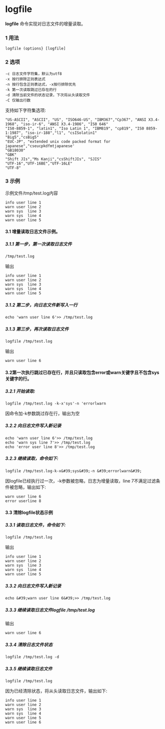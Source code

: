 # logfile
**logfile** 命令实现对日志文件的增量读取。

### 1 用法
	logfile (options} [logfile]

### 2 选项
	-c 日志文件字符集，默认为utf8
	-x 按行排除正则表达式
	-n 按行包含正则表达式，-x按行排除优先
	-k 第一次读取跳过已存在的行
	-d 清除当前文件的状态记录，下次将从头读取文件
	-C 仅输出行数


支持如下字符集选项:

	"US-ASCII", "ASCII", "US", "ISO646-US", "IBM367","Cp367", "ANSI X3.4-1968", "iso-ir-6", "ANSI X3.4-1986", "IS0 646"
	"IS0-8859-1", "latin1", "Iso Latin 1", "IBM819", "cp819", "IS0 8859-1:1987", "iso-ir-188","l1", "csISolatin1"
	"Big5","csBig5"
	"EUC-JP", "extended unix code packed format for japanese","cseucpkdfmtjapanese'
	"GB18030"
	"GBK"
	"Shift JIs","Ms Kanji","csShiftJIs", "SJIS"
	"UTF-16","UTF-16BE","UTF-16LE"
	"UTF-8"

### 3 示例
示例文件/tmp/test.log内容

	info user line 1
	warn user line 2
	warn sys  line 3
	warn sys  line 4
	warn user line 5

#### 3.1 增量读取日志文件示例。

##### 3.1.1 第一步，第一次读取日志文件
	/tmp/test.log
输出

	info user line 1
	warn user line 2
	warn sys  line 3
	warn sys  line 4
	warn user line 5
	
##### 3.1.2 第二步，向日志文件新写入一行
	echo 'warn user line 6'>> /tmp/test.log

##### 3.1.3 第三步，再次读取日志文件
	logfile /tmp/test.log
输出

	warn user line 6
#### 3.2第一次执行跳过已存在行，并且只读取包含error或warn关键字且不包含sys关键字的行。
##### 3.2.1 开始读取:
	logfile /tmp/test.log -k-x'sys'-n 'errorlwarn
因命令加-k参数跳过存在行，输出为空
##### 3.2.2 向日志文件写入新记录
	echo 'warn user line 6'>> /tmp/test.log
	echo 'warn sys line 7'>> /tmp/test.log
	echo 'error user line 8'>> /tmp/test.log

##### 3.2.3 继续读取，命令如下:
	logfile /tmp/test.log-k-x&#39;sys&#39;-n &#39;errorlwarn&#39;

因logfile已经执行过一次，-k参数被忽略，日志为增量读取，line 7不满足过滤条件被忽略，输出如下:
	
	warn user line 6
	error userline 8
#### 3.3 清除logfile状态示例
##### 3.3.1 读取日志文件，命令如下:
	logfile /tmp/test.log
输出

	info user line 1
	warn user line 2
	warn sys  line 3
	warn sys  line 4
	warn user line 5
##### 3.3.2 向日志文件写入新记录
	echo &#39;warn user line 6&#39;>> /tmp/test.log
##### 3.3.3 继续读取日志文件logfile /tmp/test.log
输出

	warn user line 6
##### 3.3.4 清除日志文件状态
	logfile /tmp/test.log -d

##### 3.3.5 继续读取日志文件
	logfile /tmp/test.log
因为已经清除状态，将从头读取日志文件，输出如下:

	info user line 1
	warn user line 2
	warn sys  line 3
	warn sys  line 4
	warn user line 5
	warn user line 6